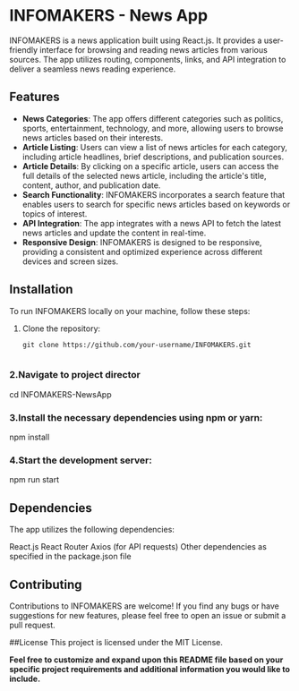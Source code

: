 # INFOMAKERS - News App

INFOMAKERS is a news application built using React.js. It provides a user-friendly interface for browsing and reading news articles from various sources. The app utilizes routing, components, links, and API integration to deliver a seamless news reading experience.

## Features

- **News Categories**: The app offers different categories such as politics, sports, entertainment, technology, and more, allowing users to browse news articles based on their interests.
- **Article Listing**: Users can view a list of news articles for each category, including article headlines, brief descriptions, and publication sources.
- **Article Details**: By clicking on a specific article, users can access the full details of the selected news article, including the article's title, content, author, and publication date.
- **Search Functionality**: INFOMAKERS incorporates a search feature that enables users to search for specific news articles based on keywords or topics of interest.
- **API Integration**: The app integrates with a news API to fetch the latest news articles and update the content in real-time.
- **Responsive Design**: INFOMAKERS is designed to be responsive, providing a consistent and optimized experience across different devices and screen sizes.

## Installation

To run INFOMAKERS locally on your machine, follow these steps:

1. Clone the repository:

   ```shell
   git clone https://github.com/your-username/INFOMAKERS.git


### 2.Navigate to project director 
cd INFOMAKERS-NewsApp

### 3.Install the necessary dependencies using npm or yarn:
npm install

### 4.Start the development server:
npm run start

## Dependencies
The app utilizes the following dependencies:

React.js
React Router
Axios (for API requests)
Other dependencies as specified in the package.json file


## Contributing
Contributions to INFOMAKERS are welcome! If you find any bugs or have suggestions for new features, please feel free to open an issue or submit a pull request.

##License
This project is licensed under the MIT License.

**Feel free to customize and expand upon this README file based on your specific project requirements and additional information you would like to include.**
